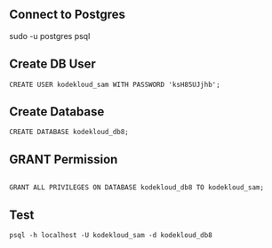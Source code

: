 ## Connect to Postgres

sudo -u postgres psql


## Create DB User
```
CREATE USER kodekloud_sam WITH PASSWORD 'ksH85UJjhb';
```

## Create Database
```
CREATE DATABASE kodekloud_db8;
```

## GRANT Permission 
```

GRANT ALL PRIVILEGES ON DATABASE kodekloud_db8 TO kodekloud_sam;

```

## Test

```
psql -h localhost -U kodekloud_sam -d kodekloud_db8
```